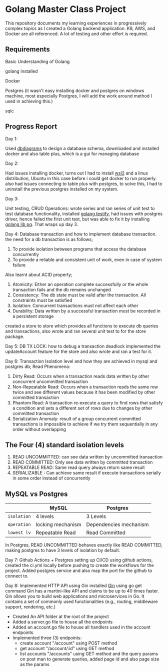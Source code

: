 # Golang Master Class Project

This repository documents my learning experiences in progressively complex topics as I created a Golang backend application. K8, AWS, and Docker are all referenced. A lot of testing and other effort is required.

## Requirements
Basic Understanding of Golang

golang installed

Docker

Postgres (it wasn't easy installing docker and postgres on windows machine, most especially Postgres, I will add the work around method I used in achieving this.)

sqlc

## Progress Report

Day 1:

Used [dbdiagrams](https://dbdiagram.io) to design a database schema, downloaded 
and installed docker and also table plus, which is a gui for managing database

Day 2: 

Had issues installing docker, turns out I had to install [wsl2](https://docs.docker.com/desktop/wsl/) and a linux distribution, Ubuntu in this case before i could get docker to run properly. also had issues connecting to table plus with postgres, to solve this, I had to uninstall the previous postgres installed on my system.

Day 3:

Unit testing, CRUD Operations: wrote series and ran series of unit test to test database functionality, installed [golang testify](https://github.com/stretchr/testify), had issues with postgres driver, hence failed the first unit test, but was able to fix it by installing [golang lib pq](https://github.com/lib/pq). That wraps up day 3.

Day 4:
Database transaction and how to implement database transaction. the need for a db transaction is as follows;
1. To provide isolation between programs that access the database concurrently
2. To provide a reliable and consistent unit of work, even in case of system failure

Also learnt about ACID property; 
1. Atomicity: Either an operation complete successfully or the whole transaction fails and the db remains unchanged
2. Consistency: The db state must be valid after the transaction. All constraints must be satisfied
3. Isolation: Concurrent transactions must not affect each other
4. Durability: Data written by a successful transaction must be recorded in a persistent storage

created a store to store which provides all functions to execute db queries and transactions, also wrote and ran several unit test to for the store package.

Day 5:
DB TX LOCK: how to debug a transaction deadlock
implemented the updateAccount feature for the store and also wrote and ran a test for it.

Day 6:
Transaction Isolation level and how they are achieved in mysql and postgres db;
Read Phenomena:
1. Dirty Read: Occurs when a transaction reads data written by other concurrent uncommitted transaction
2. Non-Repeatable Read: Occurs when a transaction reads the same row twice and see different values because it has been modified by other committed transaction
3. Phantom Read: A transaction re-execute a query to find rows that satisfy a condition and sets a different set of rows due to changes by other committed transaction
4. Serialization Anomaly: result of a group concurrent committed transactions is impossible to achieve if we try them sequentially in any order without overlapping

## The Four (4) standard isolation levels
1. READ UNCOMMITTED: can see data written by uncommitted transaction
2. READ COMMITTED: Only see data written by committed transaction
3. REPEATABLE READ: Same read query always return same result
4. SERIALIZABLE : Can achieve same result if execute transactions serially in some order instead of concurrently

## MySQL vs Postgres
|               |  MySQL             | Postgres 
| ------------- | -------------      | -------------             |
| `isolation`   | 4 levels           | 3 Levels                  |
| `operation`   | locking  mechanism | Dependencies mechanism    |
| `lowest lv`   | Repeatable Read    | Read Committed            |

In Postgres, READ UNCOMMITTED behaves exactly like READ COMMITTED, making postgres to have 3 levels of isolation by default.

Day 7:
Github Actions + Postgres
setting up CI/CD using github actions, created the ci.yml locally before pushing to create the workflows for the project.
Added postgres service and also map the port for the github to connect to.

Day 8: 
Implemented HTTP API using Gin
installed [Gin](https://github.com/gin-gonic/gin) using go get command 
Gin has a martini-like API and claims to be up to 40 times faster. Gin allows you to build web applications and microservices in Go. It contains a set of commonly used functionalities (e.g., routing, middleware support, rendering, etc.)

* Created An API folder at the root of the project
* Added a server.go file to house all the endpoints
* Added an account.go file to house all handlers used in the account endpoints
* Implemented three (3) endpoints:
    - create account "/account" using POST method
    - get account  "/account/:id" using GET method
    - list accounts "/accounts" using GET method and the query params on post man to generate queries, added page id and also page size as the params
